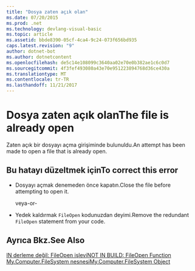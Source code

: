 ```yaml
---
title: "Dosya zaten açık olan"
ms.date: 07/20/2015
ms.prod: .net
ms.technology: devlang-visual-basic
ms.topic: article
ms.assetid: bbde8390-05cf-4ca4-9c24-073f656bd935
caps.latest.revision: "9"
author: dotnet-bot
ms.author: dotnetcontent
ms.openlocfilehash: de5c14e108099c3640aa02e70e0b382ae1c6c0d7
ms.sourcegitcommit: 4f3fef493080a43e70e951223894768d36ce430a
ms.translationtype: MT
ms.contentlocale: tr-TR
ms.lasthandoff: 11/21/2017
---
```

# <a name="the-file-is-already-open"></a><span data-ttu-id="00d48-102">Dosya zaten açık olan</span><span class="sxs-lookup"><span data-stu-id="00d48-102">The file is already open</span></span>
<span data-ttu-id="00d48-103">Zaten açık bir dosyayı açma girişiminde bulunuldu.</span><span class="sxs-lookup"><span data-stu-id="00d48-103">An attempt has been made to open a file that is already open.</span></span>  
  
## <a name="to-correct-this-error"></a><span data-ttu-id="00d48-104">Bu hatayı düzeltmek için</span><span class="sxs-lookup"><span data-stu-id="00d48-104">To correct this error</span></span>  
  
-   <span data-ttu-id="00d48-105">Dosyayı açmak denemeden önce kapatın.</span><span class="sxs-lookup"><span data-stu-id="00d48-105">Close the file before attempting to open it.</span></span>  
  
     <span data-ttu-id="00d48-106">veya</span><span class="sxs-lookup"><span data-stu-id="00d48-106">-or-</span></span>  
  
-   <span data-ttu-id="00d48-107">Yedek kaldırmak `FileOpen` kodunuzdan deyimi.</span><span class="sxs-lookup"><span data-stu-id="00d48-107">Remove the redundant `FileOpen` statement from your code.</span></span>  
  
## <a name="see-also"></a><span data-ttu-id="00d48-108">Ayrıca Bkz.</span><span class="sxs-lookup"><span data-stu-id="00d48-108">See Also</span></span>  
 [<span data-ttu-id="00d48-109">IN derleme değil: FileOpen işlevi</span><span class="sxs-lookup"><span data-stu-id="00d48-109">NOT IN BUILD: FileOpen Function</span></span>](http://msdn.microsoft.com/en-us/0f07e1df-d4ea-44a9-a21c-76aa2e242f81)  
 [<span data-ttu-id="00d48-110">My.Computer.FileSystem nesnesi</span><span class="sxs-lookup"><span data-stu-id="00d48-110">My.Computer.FileSystem Object</span></span>](../../visual-basic/language-reference/objects/my-computer-filesystem-object.md)
